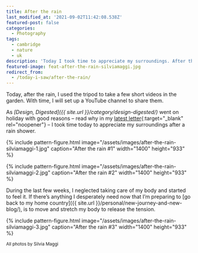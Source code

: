 ```yaml
---
title: After the rain
last_modified_at: '2021-09-02T11:42:08.538Z'
featured-post: false
categories:
  - Photography
tags:
  - cambridge
  - nature
  - uk
description: 'Today I took time to appreciate my surroundings. After the rain shower, I shot a few pictures in my garden.'
featured-image: feat-after-the-rain-silviamaggi.jpg
redirect_from:
  - /today-i-saw/after-the-rain/
---
```

<p class="lead">Today, after the rain, I used the tripod to take a few short videos in the garden. With time, I will set up a YouTube channel to share them.</p>

<!--more-->

As _[Design, Digested]({{ site.url }}/category/design-digested/)_ went on holiday with good reasons – read why in my [latest letter](https://us10.campaign-archive.com/?u=0c9027b00ef8ad1210adae70d&id=509de179c7){:target="_blank" rel="noopener"} – I took time today to appreciate my surroundings after a rain shower.

{% include pattern-figure.html image="/assets/images/after-the-rain-silviamaggi-1.jpg" caption="After the rain #1" width="1400" height="933" %}

{% include pattern-figure.html image="/assets/images/after-the-rain-silviamaggi-2.jpg" caption="After the rain #2" width="1400" height="933" %}

During the last few weeks, I neglected taking care of my body and started to feel it. If there’s anything I desperately need now that I’m preparing to [go back to my home country]({{ site.url }}/personal/new-journey-and-new-blog/), is to move and stretch my body to release the tension.

{% include pattern-figure.html image="/assets/images/after-the-rain-silviamaggi-3.jpg" caption="After the rain #3" width="1400" height="933" %}

<small>All photos by Silvia Maggi</small>
